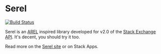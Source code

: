 # Serel
[![Build Status](https://secure.travis-ci.org/thomas-mcdonald/serel.png?branch=master)](http://travis-ci.org/thomas-mcdonald/serel)

Serel is an [AREL][1] inspired library developed for v2.0 of the [Stack Exchange API][2]. It's decent, you should try it too.

Read more on the [Serel site][3] or on Stack Apps.

[1]: https://github.com/rails/arel
[2]: https://api.stackexchange.com/
[3]: http://serel.tom.is